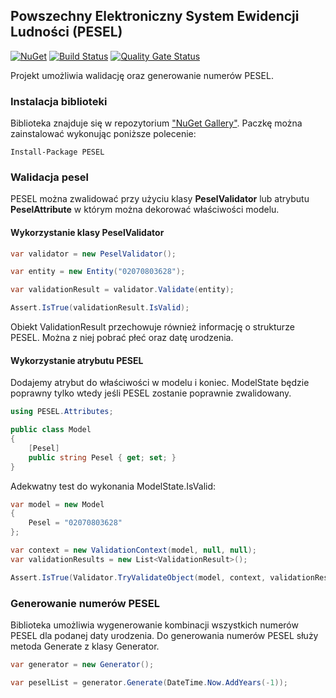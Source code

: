 ﻿## Powszechny Elektroniczny System Ewidencji Ludności (PESEL) 

[![NuGet](https://img.shields.io/nuget/v/PESEL.svg)](https://www.nuget.org/packages/PESEL/) [![Build Status](https://travis-ci.com/asienicki/PESEL.svg?branch=master)](https://travis-ci.com/asienicki/PESEL) [![Quality Gate Status](https://sonarcloud.io/api/project_badges/measure?project=asienicki_PESEL&metric=alert_status)](https://sonarcloud.io/dashboard?id=asienicki_PESEL)

Projekt umożliwia walidację oraz generowanie numerów PESEL.

### Instalacja biblioteki
Biblioteka znajduje się w repozytorium ["NuGet Gallery"](https://www.nuget.org/packages/PESEL). Paczkę można zainstalować wykonując poniższe polecenie:
```
Install-Package PESEL
```
### Walidacja pesel
PESEL można zwalidować przy użyciu klasy **PeselValidator** lub atrybutu **PeselAttribute** w którym można dekorować właściwości modelu.

#### Wykorzystanie klasy PeselValidator
```csharp
var validator = new PeselValidator();

var entity = new Entity("02070803628");

var validationResult = validator.Validate(entity);

Assert.IsTrue(validationResult.IsValid);
```
Obiekt ValidationResult przechowuje również informację o strukturze PESEL. Można z niej pobrać płeć oraz datę urodzenia.

#### Wykorzystanie atrybutu PESEL

Dodajemy atrybut do właściwości w modelu i koniec. 
ModelState będzie poprawny tylko wtedy jeśli PESEL zostanie poprawnie zwalidowany.
```csharp
using PESEL.Attributes;

public class Model
{
    [Pesel]
    public string Pesel { get; set; }
}
```
Adekwatny test do wykonania ModelState.IsValid:
```csharp
var model = new Model
{
    Pesel = "02070803628"
};

var context = new ValidationContext(model, null, null);
var validationResults = new List<ValidationResult>();

Assert.IsTrue(Validator.TryValidateObject(model, context, validationResults, true));
```

### Generowanie numerów PESEL

Biblioteka umożliwia wygenerowanie kombinacji wszystkich numerów PESEL dla podanej daty urodzenia.
Do generowania numerów PESEL służy metoda Generate z klasy Generator.
```csharp
var generator = new Generator();

var peselList = generator.Generate(DateTime.Now.AddYears(-1));
```
